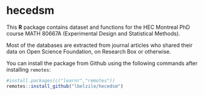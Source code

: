 # hecedsm

This **R** package contains dataset and functions for the HEC Montreal PhD course MATH 80667A (Experimental Design and Statistical Methods).

Most of the databases are extracted from journal articles who shared their data on Open Science Foundation, on Research Box or otherwise.


You can install the package from Github using the following commands after installing `remotes`:

```R
#install.packages(c("learnr","remotes"))
remotes::install_github("lbelzile/hecedsm")
```

